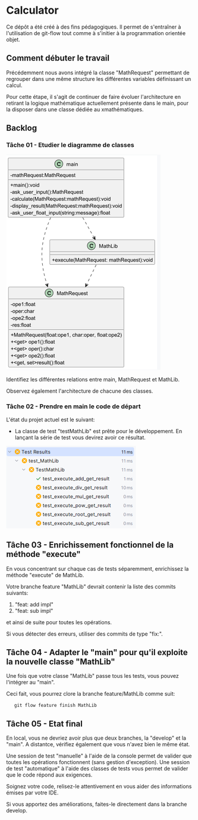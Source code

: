 # Calculator

Ce dépôt a été créé à des fins pédagogiques. Il permet de s'entraîner à l'utilisation de git-flow tout comme à s'initier à la programmation orientée objet.

## Comment débuter le travail

Précédemment nous avons intégré la classe "MathRequest" permettant de regrouper dans une même structure les différentes variables définissant un calcul.

Pour cette étape, il s'agit de continuer de faire évoluer l'architecture en retirant la logique mathématique actuellement présente dans le main, pour la disposer dans une classe dédiée au xmathématiques.

## Backlog
### Tâche 01 - Etudier le diagramme de classes

![classDiagramWithMathLib](docs/class_diagram.png)

Identifiez les différentes relations entre main, MathRequest et MathLib.

Observez également l'architecture de chacune des classes.

### Tâche 02 - Prendre en main le code de départ

L'état du projet actuel est le suivant:
* La classe de test "testMathLib" est prête pour le développement. En lançant la série de test vous devirez avoir ce résultat.

![testStateMathLib.png](docs/TestStateMathLib.png)

## Tâche 03 - Enrichissement fonctionnel de la méthode "execute"

En vous concentrant sur chaque cas de tests séparemment, enrichissez la méthode "execute" de MathLib.

Votre branche feature "MathLib" devrait contenir la liste des commits suivants:

1. "feat: add impl"
2. "feat: sub impl"

et ainsi de suite pour toutes les opérations.

Si vous détecter des erreurs, utiliser des commits de type "fix:".

## Tâche 04 - Adapter le "main" pour qu'il exploite la nouvelle classe "MathLib"

Une fois que votre classe "MathLib" passe tous les tests, vous pouvez l'intégrer au "main".

Ceci fait, vous pourrez clore la branche feature/MathLib comme suit:

```
   git flow feature finish MathLib
```

## Tâche 05 - Etat final

En local, vous ne devriez avoir plus que deux branches, la "develop" et la "main".
A distantce, vérifiez également que vous n'avez bien le même état.

Une session de test "manuelle" à l'aide de la console permet de valider que toutes les opérations fonctionnent (sans gestion d'exception).
Une session de test "automatique" à l'aide des classes de tests vous permet de valider que le code répond aux exigences.

Soignez votre code, relisez-le attentivement en vous aider des informations émises par votre IDE.

Si vous apportez des améliorations, faites-le directement dans la branche develop.